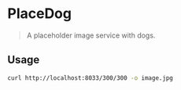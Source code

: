 # PlaceDog
> A placeholder image service with dogs.

## Usage

```bash
curl http://localhost:8033/300/300 -o image.jpg
```
